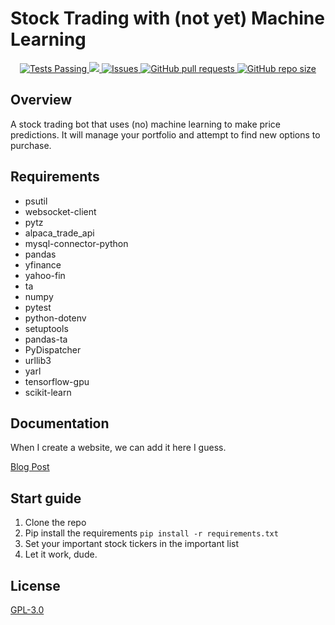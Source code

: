 # Stock Trading with (not yet) Machine Learning


<p align="center">
    <a href="https://github.com/TheGigaChad/python-trader/actions/workflows/tests.yml">
      <img alt="Tests Passing" src="https://github.com/TheGigaChad/python-trader/actions/workflows/tests.yml/badge.svg?branch=main" />
    </a>
    <a href="https://codecov.io/gh/TheGigaChad/python-trader">
      <img src="https://codecov.io/gh/TheGigaChad/python-trader/branch/master/graph/badge.svg" />
    </a>
    <a href="https://github.com/TheGigaChad/python-trader/issues">
      <img alt="Issues" src="https://img.shields.io/github/issues/TheGigaChad/python-trader?color=0088ff" />
    </a>
    <a href="https://github.com/TheGigaChad/python-trader/pulls">
      <img alt="GitHub pull requests" src="https://img.shields.io/github/issues-pr/TheGigaChad/python-trader?color=0088ff" />
    </a>
    <a href="https://img.shields.io/github/repo-size/TheGigaChad/python-trader">
      <img alt="GitHub repo size" src="https://img.shields.io/github/repo-size/TheGigaChad/python-trader" />
    </a>
    <br />
  </p>


## Overview
A stock trading bot that uses (no) machine learning to make price predictions.  It will manage your portfolio and 
attempt to find new options to purchase.

## Requirements
- psutil
- websocket-client
- pytz
- alpaca_trade_api
- mysql-connector-python
- pandas
- yfinance
- yahoo-fin
- ta
- numpy
- pytest
- python-dotenv
- setuptools
- pandas-ta
- PyDispatcher
- urllib3
- yarl
- tensorflow-gpu
- scikit-learn

## Documentation
When I create a website, we can add it here I guess.

[Blog Post](https://bigguy.dev/)

## Start guide
1. Clone the repo
2. Pip install the requirements `pip install -r requirements.txt`
3. Set your important stock tickers in the important list
4. Let it work, dude.

## License
[GPL-3.0](https://www.gnu.org/licenses/quick-guide-gplv3.html)
